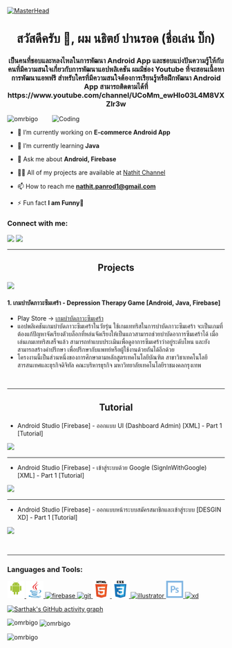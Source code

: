 [![MasterHead](https://1.bp.blogspot.com/-7A4WynwLsMw/XbBpCXG8fHI/AAAAAAAAMt4/uOa1bpLskYgrwGbllhSu2SDj_Mig8SXJQCLcBGAsYHQ/s1600/2000_600px.gif)](https://rishavchanda.io)
<h1 align="center">สวัสดีครับ 👋, ผม นธิตย์ ปานรอด (ชื่อเล่น บิ๊ก)</h1>
<h3 align="center">เป็นคนที่ชอบและหลงไหลในการพัฒนา Android App และชอบแบ่งปันความรู้ให้กับคนที่มีความสนใจเกี่ยวกับการพัฒนาแอปพลิเคชัน ผมมีช่อง Youtube ที่จะสอนเนื้อหาการพัฒนาแอพฟรี สำหรับใครที่มีความสนใจต้องการเรียนรู้หรือฝึกพัฒนา Android App สามารถติดตามได้ที่ https://www.youtube.com/channel/UCoMm_ewHIo03L4M8VXZlr3w </h3>

<img align="right" alt="Coding" width="400" src="https://cdn.dribbble.com/users/1162077/screenshots/3848914/programmer.gif">

<p align="left"> <img src="https://komarev.com/ghpvc/?username=omrbigo&label=Profile%20views&color=0e75b6&style=flat" alt="omrbigo" /> </p>

- 🔭 I’m currently working on **E-commerce Android App**

- 🌱 I’m currently learning **Java**

- 💬 Ask me about **Android, Firebase**

- 👨‍💻 All of my projects are available at [Nathit Channel](https://www.youtube.com/channel/UCoMm_ewHIo03L4M8VXZlr3w)

- 📫 How to reach me **nathit.panrod1@gmail.com**

- ⚡ Fun fact **I am Funny🤣**

### Connect with me:
<a>[<img src="https://img.shields.io/badge/facebook-%231877F2.svg?&style=for-the-badge&logo=facebook&logoColor=white">](https://web.facebook.com/nathit.big)</a> 
<a>[<img src="https://img.shields.io/badge/youtube-%23E4405F.svg?&style=for-the-badge&logo=instagram&logoColor=white">](https://www.youtube.com/channel/UCoMm_ewHIo03L4M8VXZlr3w)</a>


---

## <p align="center">Projects</p>

[<img src="https://play-lh.googleusercontent.com/z3HNvCsdNauIoOGTYj7fj1msiv87xAGBShLVvBBOFN4BqyYtyd500PTKsiFoTpdmTaY=s180-rw">]()
#### 1. เกมบำบัดภาวะซึมเศร้า - Depression Therapy Game [Android, Java, Firebase]
* Play Store -> [เกมบำบัดภาวะซึมเศร้า](https://play.google.com/store/apps/details?id=com.depressiongame)
* แอปพลิเคชันเกมบำบัดภาวะซึมเศร้าในวัยรุ่น ใช้เกมเททริสในการบำบัดภาวะซึมเศร้า จะเป็นเกมที่ต้องแก้ปัญหาจัดเรียงตัวบล็อกที่หล่นจัดเรียงให้เป็นแถวสามารถช่วยบำบัดอาการซึมเศร้าได้ เมื่อเล่นเกมเททริสเสร็จแล้ว สามารถทำแบบประเมินเพื่อดูอาการซึมเศร้าว่าอยู่ระดับไหน และยังสามารถสร้างคำปรึกษา เพื่อปรึกษากับแพทย์หรือผู้ใช้งานด้วยกันได้อีกด้วย
* โครงงานนี้เป็นส่วนหนึ่งของการศึกษาตามหลักสูตรเทคโนโลยีบัณฑิต สาขาวิชาเทคโนโลยีสารสนเทศและธุรกิจดิจิทัล คณะบริหารธุรกิจ มหาวิทยาลัยเทคโนโลยีราชมงคลกรุงเทพ

<br>

---

## <p align="center">Tutorial</p>

* Android Studio [Firebase] - ออกแบบ UI (Dashboard Admin) [XML] - Part 1 [Tutorial]

[<img src="https://scontent.fbkk9-2.fna.fbcdn.net/v/t39.30808-6/275533741_112556981377505_4673424729869107656_n.jpg?_nc_cat=109&ccb=1-5&_nc_sid=730e14&_nc_eui2=AeGYnA4Pn90weoOfTcqnDWELWCfH33BluZVYJ8ffcGW5lZBCMcDvSBFKhQKIOmZhcYOc1K-vQOsvCDD6kQwZ3dqf&_nc_ohc=faDIhi80EtAAX_dERbz&_nc_zt=23&_nc_ht=scontent.fbkk9-2.fna&oh=00_AT-mSAwLlaBpSFrbIFIYw5TDancDl3lX5Q9Fq1xEAHZpqw&oe=6232A5BD">](https://youtu.be/UjWdFvOW2Lw)

---

* Android Studio [Firebase] - เข้าสู่ระบบด้วย Google (SignInWithGoogle) [XML] - Part 1 [Tutorial] 

[<img src="https://scontent.fbkk12-1.fna.fbcdn.net/v/t39.30808-6/275408027_110814111551792_1914338441781769007_n.jpg?_nc_cat=101&ccb=1-5&_nc_sid=730e14&_nc_eui2=AeEh5b9zmsQb3PP4dxp6d0HENgGzBboazdw2AbMFuhrN3CnKYKByhF9Y6-q3CLQxqQmqycTE5r8Y9w-Op_RJFz45&_nc_ohc=hRW9a1ENnlMAX9csmCS&_nc_zt=23&_nc_ht=scontent.fbkk12-1.fna&oh=00_AT9_9Rysn43ZZF5EDc6nxZy0q_1HOJZBu-eWlErtl3agRg&oe=6232495D">](https://youtu.be/n5xjO8VWCGQ)

---

* Android Studio [Firebase] - ออกแบบหน้าระบบสมัครสมาชิกและเข้าสู่ระบบ [DESGIN XD] - Part 1 [Tutorial]

[<img src="https://scontent.fbkk9-3.fna.fbcdn.net/v/t39.30808-6/275726285_112897164676820_7341708857865745964_n.jpg?_nc_cat=106&ccb=1-5&_nc_sid=730e14&_nc_eui2=AeGANGzJc2qf8nCRK0rL3a2PK4K75UDTwyIrgrvlQNPDIqVZBTheDrke61e9GZsIbsouwtVzD1UXYT1HCGRn8zzx&_nc_ohc=V5CnhyWQyZMAX-hhU6u&tn=4U83sZGT_WqXL8ZX&_nc_zt=23&_nc_ht=scontent.fbkk9-3.fna&oh=00_AT9RSgXTJYk-rpxUVkf1vCtCn7GJfJZ_NHGLh0zl-TdtSw&oe=6232F9A9">](https://youtu.be/n5xjO8VWCGQ)

<br>

---

<h3 align="left">Languages and Tools:</h3>
<p align="left"> <a href="https://developer.android.com" target="_blank" rel="noreferrer"> <img src="https://raw.githubusercontent.com/devicons/devicon/master/icons/android/android-original-wordmark.svg" alt="android" width="40" height="40"/> </a> <a href="https://www.java.com" target="_blank" rel="noreferrer"> <img src="https://raw.githubusercontent.com/devicons/devicon/master/icons/java/java-original.svg" alt="java" width="40" height="40"/> </a> <a href="https://firebase.google.com/" target="_blank" rel="noreferrer"> <img src="https://www.vectorlogo.zone/logos/firebase/firebase-icon.svg" alt="firebase" width="40" height="40"/> </a> <a href="https://git-scm.com/" target="_blank" rel="noreferrer"> <img src="https://www.vectorlogo.zone/logos/git-scm/git-scm-icon.svg" alt="git" width="40" height="40"/> </a> <a href="https://www.w3.org/html/" target="_blank" rel="noreferrer"> <img src="https://raw.githubusercontent.com/devicons/devicon/master/icons/html5/html5-original-wordmark.svg" alt="html5" width="40" height="40"/> </a> <a href="https://www.w3schools.com/css/" target="_blank" rel="noreferrer"> <img src="https://raw.githubusercontent.com/devicons/devicon/master/icons/css3/css3-original-wordmark.svg" alt="css3" width="40" height="40"/> </a> <a href="https://www.adobe.com/in/products/illustrator.html" target="_blank" rel="noreferrer"> <img src="https://www.vectorlogo.zone/logos/adobe_illustrator/adobe_illustrator-icon.svg" alt="illustrator" width="40" height="40"/> </a> </a> <a href="https://www.photoshop.com/en" target="_blank" rel="noreferrer"> <img src="https://raw.githubusercontent.com/devicons/devicon/master/icons/photoshop/photoshop-line.svg" alt="photoshop" width="40" height="40"/> </a> <a href="https://www.adobe.com/products/xd.html" target="_blank" rel="noreferrer"> <img src="https://cdn.worldvectorlogo.com/logos/adobe-xd.svg" alt="xd" width="40" height="40"/> </a> </p>

[![Sarthak's GitHub activity graph](https://activity-graph.herokuapp.com/graph?username=omrbigo&&theme=xcode)](https://github.com/oMrBIGo)

<p><img align="left" src="https://github-readme-stats.vercel.app/api/top-langs?username=omrbigo&show_icons=true&locale=en&layout=compact&theme=tokyonight" alt="omrbigo" /></p>

<p>&nbsp;<img align="center" src="https://github-readme-stats.vercel.app/api?username=omrbigo&show_icons=true&locale=en&theme=tokyonight" alt="omrbigo" /></p>

<p><img align="center" src="https://github-readme-streak-stats.herokuapp.com/?user=omrbigo&&theme=tokyonight" alt="omrbigo" /></p>
